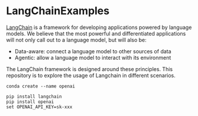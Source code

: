 # LangChainExamples

[LangChain](https://python.langchain.com/en/latest/index.html) is a framework for developing applications powered by language models. We believe that the most powerful and differentiated applications will not only call out to a language model, but will also be:
- Data-aware: connect a language model to other sources of data
- Agentic: allow a language model to interact with its environment

The LangChain framework is designed around these principles. This repository is to explore the usage of Langchain in different scenarios.
```
conda create --name openai

pip install langchain
pip install openai
set OPENAI_API_KEY=sk-xxx
```
